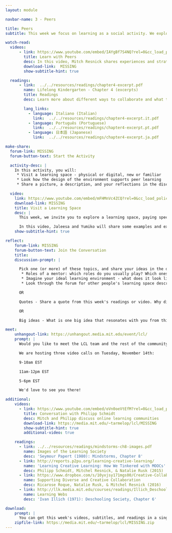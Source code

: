 ```yaml
---
layout: module

navbar-name: 3 - Peers

title: Peers
subtitle: This week we focus on learning as a social activity. We explore how learning spaces and communities can support people sharing ideas, collaborating on projects, and building on one another's work.

watch-read:
  videos:
      - link: https://www.youtube.com/embed/IAYgBf7S4NQ?rel=0&cc_load_policy=1
        title: Learn with Peers
        desc: In this video, Mitch Resnick shares experiences and strategies to encourage and support communities of peer-based learning, both online and offline.
        download-link:  MISSING
        show-subtitle-hint: true

  readings:
      - link:  ../../resources/readings/chapter4-excerpt.pdf
        name: Lifelong Kindergarten - Chapter 4 (excerpts)
        title: Readings
        desc: Learn more about different ways to collaborate and what teaching looks like in a learning community.

        lang_links:
          - language: Italiano (Italian)
            link:  ../../resources/readings/chapter4-excerpt.it.pdf
          - language: Português (Portuguese)
            link:  ../../resources/readings/chapter4-excerpt.pt.pdf
          - language: 日本語 (Japanese)
            link:  ../../resources/readings/chapter4-excerpt.ja.pdf

make-share:
  forum-link: MISSING
  forum-button-text: Start the Activity

  activity-desc: |
    In this activity, you will:
     * Visit a learning space - physical or digital, new or familiar
     * Look how the design of the environment supports peer learning
     * Share a picture, a description, and your reflections in the discussion forum

  video:
    link: https://www.youtube.com/embed/mFHMnVc4ZCQ?rel=0&cc_load_policy=1
    download-link: MISSING
    title: Visit a Learning Space
    desc: |
      This week, we invite you to explore a learning space, paying special attention to its design - how does it support collaboration and sharing?

      In this video, Jaleesa and Yumiko will share some examples and explain a little bit more.
    show-subtitle-hint: true

reflect:
    forum-link: MISSING
    forum-button-text: Join the Conversation
    title:
    discussion-prompt: |

      Pick one (or more) of these topics, and share your ideas in the discussion forum:
       * Roles of a mentor: which roles do you usually play? Which ones would you like to play less/more? How can you make that happen?
       * Imagine your ideal learning environment - what does it look like?
       * Look through the forum for other people's learning space descriptions - what is there in common? What's missing? 

      OR

      Quotes - Share a quote from this week's readings or video. Why did you choose it? [What does resonate with you about it? How does it connect to your practice? What questions do you have?]

      OR

      Big ideas - What is one big idea that resonates with you from this week's readings? Share and discuss!

meet:
    unhangout-link: https://unhangout.media.mit.edu/event/lcl/
    prompt: |
      Would you like to meet the LCL team and the rest of the community?

      We are hosting three video calls on Tuesday, November 14th:

      9-10am EST

      11am-12pm EST

      5-6pm EST

      We'd love to see you there!

additional:
    videos:
      - link: https://www.youtube.com/embed/oVn0oeVtEfM?rel=0&cc_load_policy=1
        title: Conversation with Philipp Schmidt
        desc: Mitch and Philipp discuss online learning communities
        download-link: https://media.mit.edu/~tarmelop/lcl/MISSING
        show-subtitle-hint: true
        additional-video: true

    readings:
      - link: ../../resources/readings/mindstorms-ch8-images.pdf
        name: Images of the Learning Society
        desc: 'Seymour Papert (1980): Mindstorms, Chapter 8'
      - link: http://reports.p2pu.org/learning-creative-learning/
        name: 'Learning Creative Learning: How We Tinkered with MOOCs'
        desc: Philipp Schmidt, Mitchel Resnick, & Natalie Rusk (2015)
      - link: https://www.dropbox.com/s/10yxjsy171mgs00/Creative-Collaboration-Chapter.pdf
        name: Supporting Diverse and Creative Collaboration
        desc: Ricarose Roque, Natalie Rusk, & Mitchel Resnick (2016)
      - link: http://llk.media.mit.edu/courses/readings/Illich_Deschooling_Ch6.pdf
        name: Learning Webs
        desc: 'Ivan Illich (1971): Deschooling Society, Chapter 6'

download:
    prompt: |
      You can get this week's videos, subtitles, and readings in a single zip file for offline use.
    zipfile-link: https://media.mit.edu/~tarmelop/lcl/MISSING.zip
---
```

